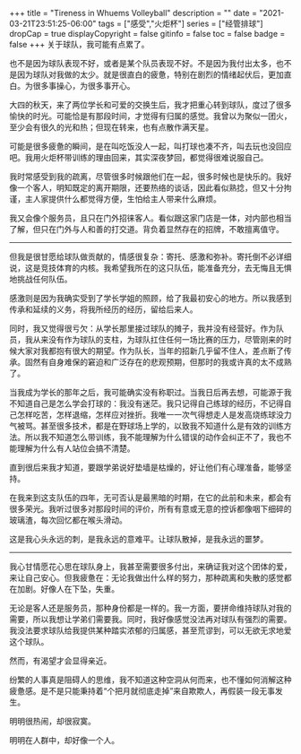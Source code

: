 +++
title = "Tireness in Whuems Volleyball"
description = ""
date = "2021-03-21T23:51:25-06:00"
tags = ["感受","火炬杯"]
series = ["经管排球"]
dropCap = true
displayCopyright = false
gitinfo = false
toc = false
badge = false
+++
关于球队，我可能有点累了。

也不是因为球队表现不好，或者是某个队员表现不好。不是因为我付出太多，也不是因为球队对我做的太少。就是很直白的疲惫，特别在剧烈的情绪起伏后，更加直白。为很多事操心，为很多事开心。

大四的秋天，来了两位学长和可爱的交换生后，我才把重心转到球队，度过了很多愉快的时光。可能恰是有那段时间，才觉得有归属的感觉。我曾以为聚似一团火，至少会有很久的光和热；但现在转来，也有点散作满天星。

可能是很多疲惫的瞬间，是在叫吃饭没人一起，叫打球也凑不齐，叫去玩也没回应吧。我用火炬杯带训练的理由回来，其实深夜梦回，都觉得很难说服自己。

我时常感受到我的疏离，尽管很多时候跟他们在一起，很多时候也是快乐的。我好像一个客人，明知既定的离开期限，还要热络的谈话，因此看似熟捻，但又十分拘谨，主人家提供什么都觉得方便，生怕给主人带来什么麻烦。

我又会像个服务员，且只在门外招徕客人。看似跟这家门店是一体，对内部也相当了解，但只在门外与人和善的打交道。背负着显然存在的招牌，不敢擅离值守。

---

但我是很甘愿给球队做贡献的，情感很复杂：寄托、感激和弥补。寄托倒不必详细说，这是竞技体育的内核。我希望我所在的这只队伍，能准备充分，去无悔且无惧地挑战任何队伍。

感激则是因为我确实受到了学长学姐的照顾，给了我最初安心的地方。所以我感到传承和延续的义务，将我所经历的经历，留给后来人。

同时，我又觉得很亏欠：从学长那里接过球队的摊子，我并没有经营好。作为队员，我从来没有作为球队的支柱，为球队扛住任何一场比赛的压力，尽管刚来的时候大家对我都抱有很大的期望。作为队长，当年的招新几乎留不住人，差点断了传承。固然有自身难保的窘迫和广泛存在的悲观预期，但那时的我或许真的太不成熟了。

当我成为学长的那年之后，我可能确实没有称职过。当我日后再去想，可能源于我不知道自己是怎么学会打球的：我没有迷茫。我只记得自己练球的经历，不记得自己怎样吃苦，怎样退缩，怎样应对挫折。我唯一一次气得想走人是发高烧练球没力气被骂。甚至很多技术，都是在野球场上学的，以致我不知道什么是有效的训练方法。所以我不知道怎么带训练，我不能理解为什么错误的动作会纠正不了，我也不能理解为什么有人站位会搞不清楚。

直到很后来我才知道，要跟学弟说好垫墙是枯燥的，好让他们有心理准备，能够坚持。

在我来到这支队伍的四年，无可否认是最黑暗的时期，在它的此前和未来，都会有很多荣光。我听过很多对那段时间的评价，所有有意或无意的控诉都像咽下细碎的玻璃渣，每次回忆都在喉头滑动。

这是我心头永远的刺，是我永远的意难平。让球队散掉，是我永远的噩梦。

---

我心甘情愿花心思在球队身上，我甚至需要很多付出，来确证我对这个团体的爱，来让自己安心。但我疲惫在：无论我做出什么样的努力，那种疏离和失散的感觉都在加剧。好像人在下坠，失重。

无论是客人还是服务员，那种身份都是一样的。我一方面，要拼命维持球队对我的需要，所以我想让学弟们需要我。同时，我好像感觉没法再对球队有强烈的需要。我没法要求球队给我提供某种踏实浓郁的归属感，甚至荒谬到，可以无欲无求地爱这个球队。

然而，有渴望才会显得亲近。

纷繁的人事真是阻碍人的思维，我不知道这种空洞从何而来，也不懂如何消解这种疲惫感。是不是只能秉持着“个把月就彻底走掉”来自欺欺人，再假装一段无事发生。

明明很热闹，却很寂寞。

明明在人群中，却好像一个人。